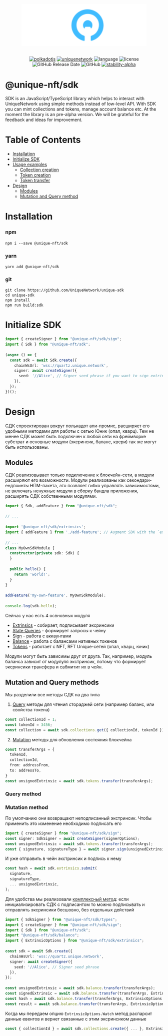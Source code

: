 <div align="center">
    <img width="400px" src="../../doc/logo-white.svg" alt="Unique Network">
<br/>
<br/>

[![polkadotjs](https://img.shields.io/badge/polkadot-js-orange?style=flat-square)](https://polkadot.js.org)
[![uniquenetwork](https://img.shields.io/badge/unique-network-blue?style=flat-square)](https://unique.network/)
![language](https://img.shields.io/github/languages/top/uniquenetwork/unique-sdk?style=flat-square)
![license](https://img.shields.io/badge/License-Apache%202.0-blue?logo=apache&style=flat-square)
![GitHub Release Date](https://img.shields.io/github/release-date/uniquenetwork/unique-sdk?style=flat-square)
![GitHub](https://img.shields.io/github/v/tag/uniquenetwork/unique-sdk?style=flat-square)
[![stability-alpha](https://img.shields.io/badge/stability-alpha-f4d03f.svg)](https://github.com/mkenney/software-guides/blob/master/STABILITY-BADGES.md#alpha)
</div>



# @unique-nft/sdk
SDK is an JavaScript/TypeScript library which helps to interact with UniqueNetwork using simple methods instead of low-level API. With SDK you can mint collections and tokens, manage account balance etc.
At the moment the library is an pre-alpha version. We will be grateful for the feedback and ideas for improvement.

#  Table of Contents

- [Installation](#Installation)
- [Initialize SDK](#Initialize-SDK)
- [Usage examples](#Usage-examples)
  - [Collection creation](#Collection-creation)
  - [Token creation](#Token-creation)
  - [Token transfer](#Token-transfern)
- [Design](#design)
  - [Modules](#modules)
  - [Mutation and Query method](#mutation-and-query-methods)

# Installation

### npm
```shell
npm i --save @unique-nft/sdk
```

### yarn
```shell
yarn add @unique-nft/sdk
```

### git
```shell
git clone https://github.com/UniqueNetwork/unique-sdk
cd unique-sdk
npm install
npm run build:sdk
```

# Initialize SDK
```typescript
import { createSigner } from "@unique-nft/sdk/sign";
import { Sdk } from "@unique-nft/sdk";

(async () => {
  const sdk = await Sdk.create({
    chainWsUrl: 'wss://quartz.unique.network',
    signer: await createSigner({
      seed: '//Alice', // Signer seed phrase if you want to sign extrinsics
    }),
  });
})();
```

# Design

СДК спроектирован вокруг полькадот апи-промис,
расширяет его удобными методами для работы с сетью Юник (опал, кварц).
Тем не менее СДК может быть подключен к любой сети на фреймворке субстрат и
основные модули (эксринсик, баланс, квери) так же могут быть использованы.


## Modules
СДК реализовывает только подключение к блокчейн-сети,
а модули расширяют его возможности. Модули реализованы как секондари-ендпоинты
НПМ-пакета, это позвляет гибко управлять зависимостями, не включать ненужные модули
в сборку бандла приложения, расширять СДК собственными модулями.

```typescript
import { Sdk, addFeature } from "@unique-nft/sdk";

// ... 

import '@unique-nft/sdk/extrinsics';
import { addFeature } from './add-feature'; // Augment SDK with the `extrinsic` property

// ... 
class MyOwnSdkModule {
  constructor(private sdk: Sdk) {
  }
  
  public hello() {
    return 'world!';
  }
}

addFeature('my-own-feature', MyOwnSdkModule);

console.log(sdk.hello);

```

Сейчас у нас есть 4 освновных модуля

- [Extrinsics](./extrinsics) - собирает, подписывает эксринсики
- [State Queries](./state-queries) - формирует запросы к чейну
- [Sign](./sign) - работа с аккаунтами
- [Balance](./balance) - работа с балансами нативных токенов
- [Tokens](./tokens) - работает с NFT, RFT Unique-сетей (опал, кварц, юник)

Модули могут быть зависимы друг от друга. Так, например, модуль баланса зависит
от модулуля экстринсик, потому что формирует эксринсики трансфера и сабмитит их в чейн.


## Mutation and Query methods

Мы разделили все методы СДК на два типа
1) [Query](#query-method) методы для чтения стораджей сети
(например баланс, или свойства токена)

```typescript
const collectionId = 1;
const tokenId = 3456;
const collection = await sdk.collections.get({ collectionId, tokenId });
```
2) [Mutation](#mutation-method) методы для обновления состояния блокчейна
```typescript
const transferArgs = {
  tokenId,
  collectionId,
  from: addressFrom,
  to: addressTo,
}
const unsignedExtrinsic = await sdk.tokens.transfer(transferArgs);
```

### Query method


### Mutation method
По умолчанию они возвращают неподписанный экстринсик.
Чтобы применить это изменение необходимо подписать его

```typescript
import { createSigner } from "@unique-nft/sdk/sign";
const signer: SdkSigner = await createSigner(signerOptions);
const unsignedExtrinsic = await sdk.tokens.transfer(transferArgs);
const { signature, signatureType } = await signer.sign(unsignedExtrinsic);
```

И уже отправить в чейн экстринсик и подпись к нему
```typescript
const hash = await sdk.extrinsics.submit(
  signature,
  signatureType,
  ... unsignedExtrinsic,
);
```

Для удобства мы реализовали [комплексный метод](./extrinsics#complex-method):
если инициализировать СДК с подписантом то можно подписывать и отправлять эксринсики
бесшовно, без отдельных действий

```typescript
import { SdkSigner } from "@unique-nft/sdk/types";
import { createSigner } from "@unique-nft/sdk/sign";
import { Sdk } from "@unique-nft/sdk";
import "@unique-nft/sdk/balance";
import { ExtrinsicOptions } from "@unique-nft/sdk/extrinsics";

const sdk = await Sdk.create({
  chainWsUrl: 'wss://quartz.unique.network',
  signer: await createSigner({
    seed: '//Alice', // Signer seed phrase
  }),
});

const unsignedExtrinsic = await sdk.balance.transfer(transferArgs);
const signedExtrinsic = await sdk.balance.transfer(transferArgs, ExtrinsicOptions.Sign);
const hash = await sdk.balance.transfer(transferArgs, ExtrinsicOptions.Submit);
const result = await sdk.balance.transfer(transferArgs, ExtrinsicOptions.Watch);
```

Когда мы передаем опцию `ExtrinsicOptions.Watch` метод распарсит данные евентов
и вернет связанные с этим эксринсиком данные

```typescript
const { collectionId } = await sdk.collections.create({ ... }, ExtrinsicOptions.Watch);
```

